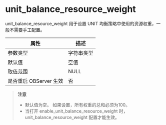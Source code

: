 unit_balance_resource_weight 
=================================================

unit_balance_resource_weight 用于设置 UNIT 均衡策略中使用的资源权重，一般不需要手工配置。


|      **属性**      | **描述** |
|------------------|--------|
| 参数类型             | 字符串类型  |
| 默认值              | 空值     |
| 取值范围             | NULL   |
| 是否重启 OBServer 生效 | 否      |


> **注意**<br>
> <ul><li>默认值为空。 如果设置，所有权重的总和必须为100。</li><li>当打开 enable_unit_balance_resource_weight 时， unit_balance_resource_weight 配置才能生效。</li></ul>

  



